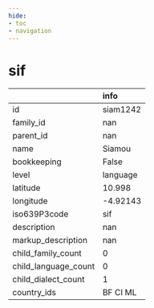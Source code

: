 ```yaml
---
hide:
- toc
- navigation
---
```

# sif
|                      | info     |
|:---------------------|:---------|
| id                   | siam1242 |
| family_id            | nan      |
| parent_id            | nan      |
| name                 | Siamou   |
| bookkeeping          | False    |
| level                | language |
| latitude             | 10.998   |
| longitude            | -4.92143 |
| iso639P3code         | sif      |
| description          | nan      |
| markup_description   | nan      |
| child_family_count   | 0        |
| child_language_count | 0        |
| child_dialect_count  | 1        |
| country_ids          | BF CI ML |